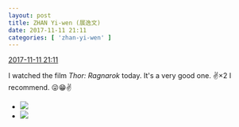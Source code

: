 ```yaml
---
layout: post
title: ZHAN Yi-wen (展逸文)
date: 2017-11-11 21:11
categories: [ 'zhan-yi-wen' ]
---
```


<div class="weibo-info">
  <a href="https://weibo.com/6108090526/FuDfstR6w">2017-11-11 21:11</a>
</div>

I watched the film *Thor: Ragnarok* today. It's a very good one. :v:×2 I recommend. :stuck_out_tongue_winking_eye::grin::v:

<!-- more -->

<ul class="weibo-pic-list-1">
  <li class="weibo-pic">
    <a href="https://wx1.sinaimg.cn/mw690/006FmVn8ly1flegczbz3mj30qp0wn0xj.jpg"><img src="//wx1.sinaimg.cn/thumb150/006FmVn8ly1flegczbz3mj30qp0wn0xj.jpg" /></a>
  </li>
  <li class="weibo-pic">
    <a href="https://wx3.sinaimg.cn/mw690/006FmVn8ly1flegcy371qj30qo0zkwmf.jpg"><img src="//wx3.sinaimg.cn/thumb150/006FmVn8ly1flegcy371qj30qo0zkwmf.jpg" /></a>
  </li>
</ul>
